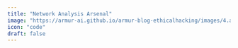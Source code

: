 ```yaml
---
title: "Network Analysis Arsenal"
image: "https://armur-ai.github.io/armur-blog-ethicalhacking/images/4.avif"
icon: "code"
draft: false
---
```



